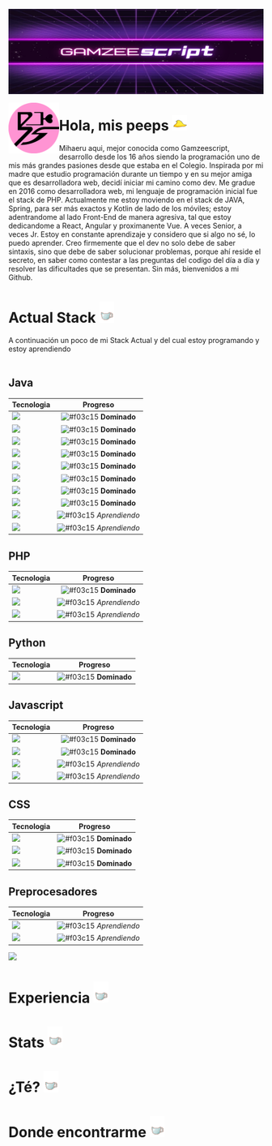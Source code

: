 
![Header](https://github.com/Gamzeescript/Gamzeescript/blob/master/src/bannef.png "Header")

<p>
  <img width="100" align='left' src="https://github.com/Gamzeescript/Gamzeescript/blob/master/src/diminuto.png"
</p>

# Hola, mis peeps <img src="https://github.com/Gamzeescript/Gamzeescript/blob/master/src/peep.gif" width="30px">
Mihaeru aqui, mejor conocida como Gamzeescript, desarrollo desde los 16 años siendo la programación uno de mis más grandes pasiones desde que estaba en el Colegio. Inspirada por mi madre que estudio programación durante un tiempo y en su mejor amiga que es desarrolladora web, decidí iniciar mi camino como dev. Me gradue en 2016 como desarrolladora web, mi lenguaje de programación inicial fue el stack de PHP. Actualmente me estoy moviendo en el stack de JAVA, Spring, para ser más exactos y Kotlin de lado de los móviles; estoy adentrandome al lado Front-End de manera agresiva, tal que estoy dedicandome a React, Angular y proximanente Vue. A veces Senior, a veces Jr. Estoy en constante aprendizaje y considero que si algo no sé, lo puedo aprender. Creo firmemente que el dev no solo debe de saber sintaxis, sino que debe de saber solucionar problemas, porque ahí reside el secreto, en saber como contestar a las preguntas del codigo del día a día y resolver las dificultades que se presentan. Sin más, bienvenidos a mi Github.

# Actual Stack <img src="https://github.com/Gamzeescript/Gamzeescript/blob/master/src/mitea.gif" width="30px">
A continuación un poco de mi Stack Actual y del cual estoy programando y estoy aprendiendo
</br></br>

## Java
| Tecnologia | Progreso |
| ------- | :-------: |
| ![](https://img.shields.io/badge/Java-Vainilla-informational?style=flat&logo=java&logoColor=white&color=9931CC)  | ![#f03c15](https://placehold.it/15/7EFFD4/000000?text=+) **Dominado**  |
| ![](https://img.shields.io/badge/Java-JSP-informational?style=flat&logo=java&logoColor=white&color=9931CC)  | ![#f03c15](https://placehold.it/15/7EFFD4/000000?text=+) **Dominado**  |
| ![](https://img.shields.io/badge/Java-JSF-informational?style=flat&logo=java&logoColor=white&color=9931CC)  | ![#f03c15](https://placehold.it/15/7EFFD4/000000?text=+) **Dominado**  |
| ![](https://img.shields.io/badge/Java-PrimeFaces-informational?style=flat&logo=java&logoColor=white&color=9931CC)  | ![#f03c15](https://placehold.it/15/7EFFD4/000000?text=+) **Dominado**  |
| ![](https://img.shields.io/badge/Java-RESTFULL-informational?style=flat&logo=java&logoColor=white&color=9931CC)  | ![#f03c15](https://placehold.it/15/7EFFD4/000000?text=+) **Dominado**  |
| ![](https://img.shields.io/badge/Framework-Spring-informational?style=flat&logo=spring&logoColor=white&color=9931CC)  | ![#f03c15](https://placehold.it/15/7EFFD4/000000?text=+) **Dominado**  |
| ![](https://img.shields.io/badge/Spring-Spring_Security-informational?style=flat&logo=spring&logoColor=white&color=9931CC)  | ![#f03c15](https://placehold.it/15/7EFFD4/000000?text=+) **Dominado**  |
| ![](https://img.shields.io/badge/Spring-Spring_Cloud-informational?style=flat&logo=spring&logoColor=white&color=9931CC)  | ![#f03c15](https://placehold.it/15/7EFFD4/000000?text=+) **Dominado**  |
| ![](https://img.shields.io/badge/Framework-Thymeleaf-informational?style=flat&logo=thymeleaf&logoColor=white&color=9931CC)  | ![#f03c15](https://placehold.it/15/C71585/000000?text=+) *Aprendiendo*  |
| ![](https://img.shields.io/badge/Framework-Quarkus-informational?style=flat&logo=quarkus&logoColor=white&color=9931CC)  | ![#f03c15](https://placehold.it/15/C71585/000000?text=+) *Aprendiendo*  |

## PHP
| Tecnologia | Progreso |
| ------- | :-------: |
| ![](https://img.shields.io/badge/PHP-Vainilla-informational?style=flat&logo=php&logoColor=white&color=9931CC)  | ![#f03c15](https://placehold.it/15/7EFFD4/000000?text=+) **Dominado**  |
| ![](https://img.shields.io/badge/Framework-CodeIgniter-informational?style=flat&logo=codeigniter&logoColor=white&color=9931CC)  | ![#f03c15](https://placehold.it/15/C71585/000000?text=+) *Aprendiendo*  |
| ![](https://img.shields.io/badge/Framework-Laravel-informational?style=flat&logo=laravel&logoColor=white&color=9931CC)  | ![#f03c15](https://placehold.it/15/C71585/000000?text=+) *Aprendiendo*  |
 
## Python
| Tecnologia | Progreso |
| ------- | :-------: |
| ![](https://img.shields.io/badge/Python-Vainilla-informational?style=flat&logo=python&logoColor=white&color=9931CC)  | ![#f03c15](https://placehold.it/15/7EFFD4/000000?text=+) **Dominado**  |

## Javascript
| Tecnologia | Progreso |
| ------- | :-------: |
| ![](https://img.shields.io/badge/Javascript-Vainilla-informational?style=flat&logo=javascript&logoColor=white&color=9931CC)  | ![#f03c15](https://placehold.it/15/7EFFD4/000000?text=+) **Dominado**  |
| ![](https://img.shields.io/badge/Framework-React-informational?style=flat&logo=react&logoColor=white&color=9931CC)  | ![#f03c15](https://placehold.it/15/7EFFD4/000000?text=+) **Dominado**  |
| ![](https://img.shields.io/badge/Framework-Vue-informational?style=flat&logo=vue-js&logoColor=white&color=9931CC)  | ![#f03c15](https://placehold.it/15/C71585/000000?text=+) *Aprendiendo*  |
| ![](https://img.shields.io/badge/Framework-Angular-informational?style=flat&logo=angularjs&logoColor=white&color=9931CC)  | ![#f03c15](https://placehold.it/15/C71585/000000?text=+) *Aprendiendo*  |


## CSS
| Tecnologia | Progreso |
| ------- | :-------: |
| ![](https://img.shields.io/badge/CSS-Vainilla-informational?style=flat&logo=css3&logoColor=white&color=9931CC)  | ![#f03c15](https://placehold.it/15/7EFFD4/000000?text=+) **Dominado**  |
| ![](https://img.shields.io/badge/Framework-Bootstrap-informational?style=flat&logo=bootstrap&logoColor=white&color=9931CC)  | ![#f03c15](https://placehold.it/15/7EFFD4/000000?text=+) **Dominado**  |
| ![](https://img.shields.io/badge/Framework-Material_Design-informational?style=flat&logo=material-design&logoColor=white&color=9931CC)  | ![#f03c15](https://placehold.it/15/7EFFD4/000000?text=+) **Dominado**  |

## Preprocesadores
| Tecnologia | Progreso |
| ------- | :-------: |
| ![](https://img.shields.io/badge/Preprocesador-SASS-informational?style=flat&logo=sass&logoColor=white&color=9931CC)  | ![#f03c15](https://placehold.it/15/C71585/000000?text=+) *Aprendiendo*  |
| ![](https://img.shields.io/badge/Preprocesador-LESS-informational?style=flat&logo=data:image/png;base64,https://raw.githubusercontent.com/Gamzeescript/Gamzeescript/master/src/less-logo.png&logoColor=white&color=9931CC)  | ![#f03c15](https://placehold.it/15/C71585/000000?text=+) *Aprendiendo*  |

![](https://img.shields.io/badge/play-station-blue.svg?logo=data:image/svg%2bxml;base64,PHN2ZyB4bWxucz0iaHR0cDovL3d3dy53My5vcmcvMjAwMC9zdmciIHZlcnNpb249IjEiIHdpZHRoPSI2MDAiIGhlaWdodD0iNjAwIj48cGF0aCBkPSJNMTI5IDExMWMtNTUgNC05MyA2Ni05MyA3OEwwIDM5OGMtMiA3MCAzNiA5MiA2OSA5MWgxYzc5IDAgODctNTcgMTMwLTEyOGgyMDFjNDMgNzEgNTAgMTI4IDEyOSAxMjhoMWMzMyAxIDcxLTIxIDY5LTkxbC0zNi0yMDljMC0xMi00MC03OC05OC03OGgtMTBjLTYzIDAtOTIgMzUtOTIgNDJIMjM2YzAtNy0yOS00Mi05Mi00MmgtMTV6IiBmaWxsPSIjZmZmIi8+PC9zdmc+)

# Experiencia <img src="https://github.com/Gamzeescript/Gamzeescript/blob/master/src/mitea.gif" width="30px">
# Stats <img src="https://github.com/Gamzeescript/Gamzeescript/blob/master/src/mitea.gif" width="30px">
# ¿Té? <img src="https://github.com/Gamzeescript/Gamzeescript/blob/master/src/mitea.gif" width="30px">
# Donde encontrarme <img src="https://github.com/Gamzeescript/Gamzeescript/blob/master/src/mitea.gif" width="30px">

